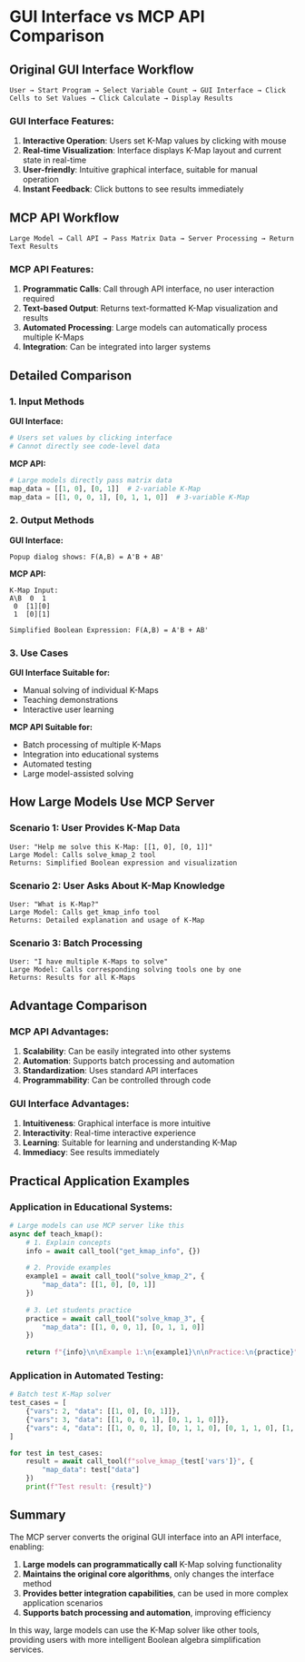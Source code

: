 # GUI Interface vs MCP API Comparison

## Original GUI Interface Workflow

```
User → Start Program → Select Variable Count → GUI Interface → Click Cells to Set Values → Click Calculate → Display Results
```

### GUI Interface Features:
1. **Interactive Operation**: Users set K-Map values by clicking with mouse
2. **Real-time Visualization**: Interface displays K-Map layout and current state in real-time
3. **User-friendly**: Intuitive graphical interface, suitable for manual operation
4. **Instant Feedback**: Click buttons to see results immediately

## MCP API Workflow

```
Large Model → Call API → Pass Matrix Data → Server Processing → Return Text Results
```

### MCP API Features:
1. **Programmatic Calls**: Call through API interface, no user interaction required
2. **Text-based Output**: Returns text-formatted K-Map visualization and results
3. **Automated Processing**: Large models can automatically process multiple K-Maps
4. **Integration**: Can be integrated into larger systems

## Detailed Comparison

### 1. Input Methods

**GUI Interface:**
```python
# Users set values by clicking interface
# Cannot directly see code-level data
```

**MCP API:**
```python
# Large models directly pass matrix data
map_data = [[1, 0], [0, 1]]  # 2-variable K-Map
map_data = [[1, 0, 0, 1], [0, 1, 1, 0]]  # 3-variable K-Map
```

### 2. Output Methods

**GUI Interface:**
```
Popup dialog shows: F(A,B) = A'B + AB'
```

**MCP API:**
```
K-Map Input:
A\B  0  1
 0  [1][0]
 1  [0][1]

Simplified Boolean Expression: F(A,B) = A'B + AB'
```

### 3. Use Cases

**GUI Interface Suitable for:**
- Manual solving of individual K-Maps
- Teaching demonstrations
- Interactive user learning

**MCP API Suitable for:**
- Batch processing of multiple K-Maps
- Integration into educational systems
- Automated testing
- Large model-assisted solving

## How Large Models Use MCP Server

### Scenario 1: User Provides K-Map Data
```
User: "Help me solve this K-Map: [[1, 0], [0, 1]]"
Large Model: Calls solve_kmap_2 tool
Returns: Simplified Boolean expression and visualization
```

### Scenario 2: User Asks About K-Map Knowledge
```
User: "What is K-Map?"
Large Model: Calls get_kmap_info tool
Returns: Detailed explanation and usage of K-Map
```

### Scenario 3: Batch Processing
```
User: "I have multiple K-Maps to solve"
Large Model: Calls corresponding solving tools one by one
Returns: Results for all K-Maps
```

## Advantage Comparison

### MCP API Advantages:
1. **Scalability**: Can be easily integrated into other systems
2. **Automation**: Supports batch processing and automation
3. **Standardization**: Uses standard API interfaces
4. **Programmability**: Can be controlled through code

### GUI Interface Advantages:
1. **Intuitiveness**: Graphical interface is more intuitive
2. **Interactivity**: Real-time interactive experience
3. **Learning**: Suitable for learning and understanding K-Map
4. **Immediacy**: See results immediately

## Practical Application Examples

### Application in Educational Systems:
```python
# Large models can use MCP server like this
async def teach_kmap():
    # 1. Explain concepts
    info = await call_tool("get_kmap_info", {})
    
    # 2. Provide examples
    example1 = await call_tool("solve_kmap_2", {
        "map_data": [[1, 0], [0, 1]]
    })
    
    # 3. Let students practice
    practice = await call_tool("solve_kmap_3", {
        "map_data": [[1, 0, 0, 1], [0, 1, 1, 0]]
    })
    
    return f"{info}\n\nExample 1:\n{example1}\n\nPractice:\n{practice}"
```

### Application in Automated Testing:
```python
# Batch test K-Map solver
test_cases = [
    {"vars": 2, "data": [[1, 0], [0, 1]]},
    {"vars": 3, "data": [[1, 0, 0, 1], [0, 1, 1, 0]]},
    {"vars": 4, "data": [[1, 0, 0, 1], [0, 1, 1, 0], [0, 1, 1, 0], [1, 0, 0, 1]]}
]

for test in test_cases:
    result = await call_tool(f"solve_kmap_{test['vars']}", {
        "map_data": test["data"]
    })
    print(f"Test result: {result}")
```

## Summary

The MCP server converts the original GUI interface into an API interface, enabling:

1. **Large models can programmatically call** K-Map solving functionality
2. **Maintains the original core algorithms**, only changes the interface method
3. **Provides better integration capabilities**, can be used in more complex application scenarios
4. **Supports batch processing and automation**, improving efficiency

In this way, large models can use the K-Map solver like other tools, providing users with more intelligent Boolean algebra simplification services. 